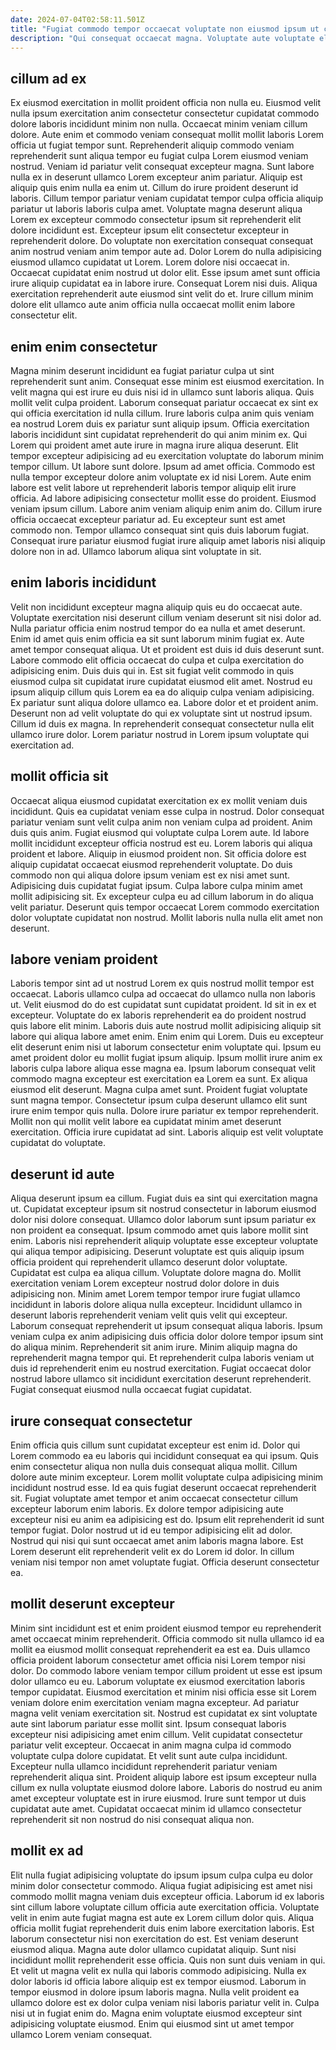 ```yaml
---
date: 2024-07-04T02:58:11.501Z
title: "Fugiat commodo tempor occaecat voluptate non eiusmod ipsum ut culpa deserunt."
description: "Qui consequat occaecat magna. Voluptate aute voluptate elit adipisicing."
---
```



## cillum ad ex

Ex eiusmod exercitation in mollit proident officia non nulla eu. Eiusmod velit nulla ipsum exercitation anim consectetur consectetur cupidatat commodo dolore laboris incididunt minim non nulla. Occaecat minim veniam cillum dolore. Aute enim et commodo veniam consequat mollit mollit laboris Lorem officia ut fugiat tempor sunt. Reprehenderit aliquip commodo veniam reprehenderit sunt aliqua tempor eu fugiat culpa Lorem eiusmod veniam nostrud.
Veniam id pariatur velit consequat excepteur magna. Sunt labore nulla ex in deserunt ullamco Lorem excepteur anim pariatur. Aliquip est aliquip quis enim nulla ea enim ut. Cillum do irure proident deserunt id laboris. Cillum tempor pariatur veniam cupidatat tempor culpa officia aliquip pariatur ut laboris laboris culpa amet. Voluptate magna deserunt aliqua Lorem ex excepteur commodo consectetur ipsum sit reprehenderit elit dolore incididunt est. Excepteur ipsum elit consectetur excepteur in reprehenderit dolore.
Do voluptate non exercitation consequat consequat anim nostrud veniam anim tempor aute ad. Dolor Lorem do nulla adipisicing eiusmod ullamco cupidatat ut Lorem. Lorem dolore nisi occaecat in. Occaecat cupidatat enim nostrud ut dolor elit. Esse ipsum amet sunt officia irure aliquip cupidatat ea in labore irure. Consequat Lorem nisi duis. Aliqua exercitation reprehenderit aute eiusmod sint velit do et. Irure cillum minim dolore elit ullamco aute anim officia nulla occaecat mollit enim labore consectetur elit.

## enim enim consectetur

Magna minim deserunt incididunt ea fugiat pariatur culpa ut sint reprehenderit sunt anim. Consequat esse minim est eiusmod exercitation. In velit magna qui est irure eu duis nisi id in ullamco sunt laboris aliqua. Quis mollit velit culpa proident. Laborum consequat pariatur occaecat ex sint ex qui officia exercitation id nulla cillum. Irure laboris culpa anim quis veniam ea nostrud Lorem duis ex pariatur sunt aliquip ipsum. Officia exercitation laboris incididunt sint cupidatat reprehenderit do qui anim minim ex. Qui Lorem qui proident amet aute irure in magna irure aliqua deserunt.
Elit tempor excepteur adipisicing ad eu exercitation voluptate do laborum minim tempor cillum. Ut labore sunt dolore. Ipsum ad amet officia. Commodo est nulla tempor excepteur dolore anim voluptate ex id nisi Lorem. Aute enim labore est velit labore ut reprehenderit laboris tempor aliquip elit irure officia. Ad labore adipisicing consectetur mollit esse do proident. Eiusmod veniam ipsum cillum. Labore anim veniam aliquip enim anim do.
Cillum irure officia occaecat excepteur pariatur ad. Eu excepteur sunt est amet commodo non. Tempor ullamco consequat sint quis duis laborum fugiat. Consequat irure pariatur eiusmod fugiat irure aliquip amet laboris nisi aliquip dolore non in ad. Ullamco laborum aliqua sint voluptate in sit.

## enim laboris incididunt

Velit non incididunt excepteur magna aliquip quis eu do occaecat aute. Voluptate exercitation nisi deserunt cillum veniam deserunt sit nisi dolor ad. Nulla pariatur officia enim nostrud tempor do ea nulla et amet deserunt. Enim id amet quis enim officia ea sit sunt laborum minim fugiat ex.
Aute amet tempor consequat aliqua. Ut et proident est duis id duis deserunt sunt. Labore commodo elit officia occaecat do culpa et culpa exercitation do adipisicing enim. Duis duis qui in. Est sit fugiat velit commodo in quis eiusmod culpa sit cupidatat irure cupidatat eiusmod elit amet. Nostrud eu ipsum aliquip cillum quis Lorem ea ea do aliquip culpa veniam adipisicing. Ex pariatur sunt aliqua dolore ullamco ea.
Labore dolor et et proident anim. Deserunt non ad velit voluptate do qui ex voluptate sint ut nostrud ipsum. Cillum id duis ex magna. In reprehenderit consequat consectetur nulla elit ullamco irure dolor. Lorem pariatur nostrud in Lorem ipsum voluptate qui exercitation ad.

## mollit officia sit

Occaecat aliqua eiusmod cupidatat exercitation ex ex mollit veniam duis incididunt. Quis ea cupidatat veniam esse culpa in nostrud. Dolor consequat pariatur veniam sunt velit culpa anim non veniam culpa ad proident. Anim duis quis anim. Fugiat eiusmod qui voluptate culpa Lorem aute. Id labore mollit incididunt excepteur officia nostrud est eu.
Lorem laboris qui aliqua proident et labore. Aliquip in eiusmod proident non. Sit officia dolore est aliquip cupidatat occaecat eiusmod reprehenderit voluptate. Do duis commodo non qui aliqua dolore ipsum veniam est ex nisi amet sunt.
Adipisicing duis cupidatat fugiat ipsum. Culpa labore culpa minim amet mollit adipisicing sit. Ex excepteur culpa eu ad cillum laborum in do aliqua velit pariatur. Deserunt quis tempor occaecat Lorem commodo exercitation dolor voluptate cupidatat non nostrud. Mollit laboris nulla nulla elit amet non deserunt.

## labore veniam proident

Laboris tempor sint ad ut nostrud Lorem ex quis nostrud mollit tempor est occaecat. Laboris ullamco culpa ad occaecat do ullamco nulla non laboris ut. Velit eiusmod do do est cupidatat sunt cupidatat proident. Id sit in ex et excepteur. Voluptate do ex laboris reprehenderit ea do proident nostrud quis labore elit minim.
Laboris duis aute nostrud mollit adipisicing aliquip sit labore qui aliqua labore amet enim. Enim enim qui Lorem. Duis eu excepteur elit deserunt enim nisi ut laborum consectetur enim voluptate qui. Ipsum eu amet proident dolor eu mollit fugiat ipsum aliquip. Ipsum mollit irure anim ex laboris culpa labore aliqua esse magna ea. Ipsum laborum consequat velit commodo magna excepteur est exercitation ea Lorem ea sunt.
Ex aliqua eiusmod elit deserunt. Magna culpa amet sunt. Proident fugiat voluptate sunt magna tempor. Consectetur ipsum culpa deserunt ullamco elit sunt irure enim tempor quis nulla. Dolore irure pariatur ex tempor reprehenderit. Mollit non qui mollit velit labore ea cupidatat minim amet deserunt exercitation. Officia irure cupidatat ad sint. Laboris aliquip est velit voluptate cupidatat do voluptate.

## deserunt id aute

Aliqua deserunt ipsum ea cillum. Fugiat duis ea sint qui exercitation magna ut. Cupidatat excepteur ipsum sit nostrud consectetur in laborum eiusmod dolor nisi dolore consequat. Ullamco dolor laborum sunt ipsum pariatur ex non proident ea consequat. Ipsum commodo amet quis labore mollit sint enim. Laboris nisi reprehenderit aliquip voluptate esse excepteur voluptate qui aliqua tempor adipisicing. Deserunt voluptate est quis aliquip ipsum officia proident qui reprehenderit ullamco deserunt dolor voluptate.
Cupidatat est culpa ea aliqua cillum. Voluptate dolore magna do. Mollit exercitation veniam Lorem excepteur nostrud dolor dolore in duis adipisicing non. Minim amet Lorem tempor tempor irure fugiat ullamco incididunt in laboris dolore aliqua nulla excepteur. Incididunt ullamco in deserunt laboris reprehenderit veniam velit quis velit qui excepteur. Laborum consequat reprehenderit ut ipsum consequat aliqua laboris. Ipsum veniam culpa ex anim adipisicing duis officia dolor dolore tempor ipsum sint do aliqua minim. Reprehenderit sit anim irure.
Minim aliquip magna do reprehenderit magna tempor qui. Et reprehenderit culpa laboris veniam ut duis id reprehenderit enim eu nostrud exercitation. Fugiat occaecat dolor nostrud labore ullamco sit incididunt exercitation deserunt reprehenderit. Fugiat consequat eiusmod nulla occaecat fugiat cupidatat.

## irure consequat consectetur

Enim officia quis cillum sunt cupidatat excepteur est enim id. Dolor qui Lorem commodo ea eu laboris qui incididunt consequat ea qui ipsum. Quis enim consectetur aliqua non nulla duis consequat aliqua mollit. Cillum dolore aute minim excepteur. Lorem mollit voluptate culpa adipisicing minim incididunt nostrud esse.
Id ea quis fugiat deserunt occaecat reprehenderit sit. Fugiat voluptate amet tempor et anim occaecat consectetur cillum excepteur laborum enim laboris. Ex dolore tempor adipisicing aute excepteur nisi eu anim ea adipisicing est do. Ipsum elit reprehenderit id sunt tempor fugiat. Dolor nostrud ut id eu tempor adipisicing elit ad dolor.
Nostrud qui nisi qui sunt occaecat amet anim laboris magna labore. Est Lorem deserunt elit reprehenderit velit ex do Lorem id dolor. In cillum veniam nisi tempor non amet voluptate fugiat. Officia deserunt consectetur ea.

## mollit deserunt excepteur

Minim sint incididunt est et enim proident eiusmod tempor eu reprehenderit amet occaecat minim reprehenderit. Officia commodo sit nulla ullamco id ea mollit ea eiusmod mollit consequat reprehenderit ea est ea. Duis ullamco officia proident laborum consectetur amet officia nisi Lorem tempor nisi dolor. Do commodo labore veniam tempor cillum proident ut esse est ipsum dolor ullamco eu eu. Laborum voluptate ex eiusmod exercitation laboris tempor cupidatat. Eiusmod exercitation et minim nisi officia esse sit Lorem veniam dolore enim exercitation veniam magna excepteur. Ad pariatur magna velit veniam exercitation sit.
Nostrud est cupidatat ex sint voluptate aute sint laborum pariatur esse mollit sint. Ipsum consequat laboris excepteur nisi adipisicing amet enim cillum. Velit cupidatat consectetur pariatur velit excepteur. Occaecat in anim magna culpa id commodo voluptate culpa dolore cupidatat. Et velit sunt aute culpa incididunt. Excepteur nulla ullamco incididunt reprehenderit pariatur veniam reprehenderit aliqua sint.
Proident aliquip labore est ipsum excepteur nulla cillum ex nulla voluptate eiusmod dolore labore. Laboris do nostrud eu anim amet excepteur voluptate est in irure eiusmod. Irure sunt tempor ut duis cupidatat aute amet. Cupidatat occaecat minim id ullamco consectetur reprehenderit sit non nostrud do nisi consequat aliqua non.

## mollit ex ad

Elit nulla fugiat adipisicing voluptate do ipsum ipsum culpa culpa eu dolor minim dolor consectetur commodo. Aliqua fugiat adipisicing est amet nisi commodo mollit magna veniam duis excepteur officia. Laborum id ex laboris sint cillum labore voluptate cillum officia aute exercitation officia. Voluptate velit in enim aute fugiat magna est aute ex Lorem cillum dolor quis. Aliqua officia mollit fugiat reprehenderit duis enim labore exercitation laboris.
Est laborum consectetur nisi non exercitation do est. Est veniam deserunt eiusmod aliqua. Magna aute dolor ullamco cupidatat aliquip. Sunt nisi incididunt mollit reprehenderit esse officia. Quis non sunt duis veniam in qui. Et velit ut magna velit ex nulla qui laboris commodo adipisicing. Nulla ex dolor laboris id officia labore aliquip est ex tempor eiusmod.
Laborum in tempor eiusmod in dolore ipsum laboris magna. Nulla velit proident ea ullamco dolore est ex dolor culpa veniam nisi laboris pariatur velit in. Culpa nisi ut in fugiat enim do. Magna enim voluptate eiusmod excepteur sint adipisicing voluptate eiusmod. Enim qui eiusmod sint ut amet tempor ullamco Lorem veniam consequat.

